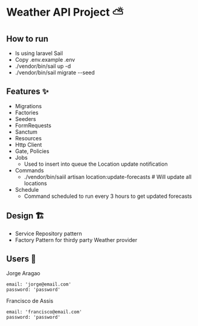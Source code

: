 # Weather API Project ⛅

## How to run
- Is using laravel Sail
- Copy .env.example .env
- ./vendor/bin/sail up -d
- ./vendor/bin/sail migrate --seed

## Features ✨

- Migrations
- Factories
- Seeders
- FormRequests
- Sanctum
- Resources
- Http Client
- Gate, Policies
- Jobs
    - Used to insert into queue the Location update notification
- Commands
    - ./vendor/bin/saiil artisan location:update-forecasts # Will update all locations
- Schedule
    - Command scheduled to run every 3 hours to get updated forecasts

## Design 🏗️
- Service Repository pattern
- Factory Pattern for thirdy party Weather provider

## Users 👱

Jorge Aragao
```
email: 'jorge@email.com'
password: 'password'
```

Francisco de Assis
```
email: 'francisco@email.com'
password: 'password'
```